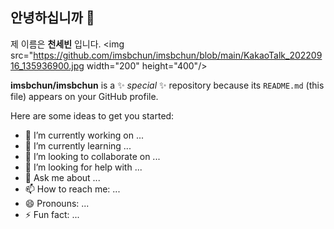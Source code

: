 ## 안녕하십니까 👋
제 이름은 __천세빈__ 입니다.
<img src="https://github.com/imsbchun/imsbchun/blob/main/KakaoTalk_20220916_135936900.jpg width="200" height="400"/>

**imsbchun/imsbchun** is a ✨ _special_ ✨ repository because its `README.md` (this file) appears on your GitHub profile.

Here are some ideas to get you started:

- 🔭 I’m currently working on ...
- 🌱 I’m currently learning ...
- 👯 I’m looking to collaborate on ...
- 🤔 I’m looking for help with ...
- 💬 Ask me about ...
- 📫 How to reach me: ...
- 😄 Pronouns: ...
- ⚡ Fun fact: ...

